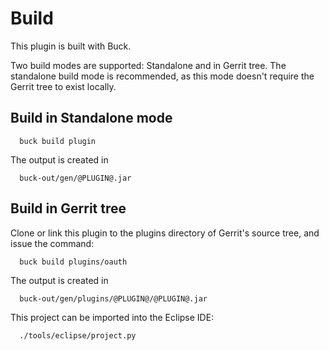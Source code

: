 Build
=====

This plugin is built with Buck.

Two build modes are supported: Standalone and in Gerrit tree.
The standalone build mode is recommended, as this mode doesn't require
the Gerrit tree to exist locally.

Build in Standalone mode
------------------------

```
  buck build plugin
```

The output is created in

```
  buck-out/gen/@PLUGIN@.jar
```

Build in Gerrit tree
--------------------

Clone or link this plugin to the plugins directory of Gerrit's source
tree, and issue the command:

```
  buck build plugins/oauth
```

The output is created in

```
  buck-out/gen/plugins/@PLUGIN@/@PLUGIN@.jar
```

This project can be imported into the Eclipse IDE:

```
  ./tools/eclipse/project.py
```
